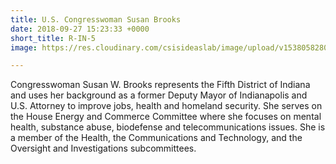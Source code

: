 ```yaml
---
title: U.S. Congresswoman Susan Brooks
date: 2018-09-27 15:23:33 +0000
short_title: R-IN-5
image: https://res.cloudinary.com/csisideaslab/image/upload/v1538058280/health-commission/Brooks_Susan.jpg

---
```

Congresswoman Susan W. Brooks represents the Fifth District of Indiana and uses her background as a former Deputy Mayor of Indianapolis and U.S. Attorney to improve jobs, health and homeland security. She serves on the House Energy and Commerce Committee where she focuses on mental health, substance abuse, biodefense and telecommunications issues. She is a member of the Health, the Communications and Technology, and the Oversight and Investigations subcommittees.